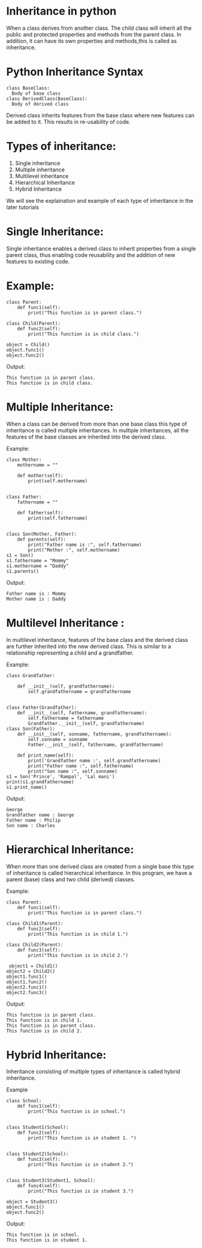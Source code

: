 # Inheritance in python
When a class derives from another class. The child class will inherit all the public and protected properties and methods from the parent class. In addition, it can have its own properties and methods,this is called as inheritance.

# Python Inheritance Syntax
```
class BaseClass:
  Body of base class
class DerivedClass(BaseClass):
  Body of derived class
```  
Derived class inherits features from the base class where new features can be added to it. This results in re-usability of code.

# Types of inheritance:
1. Single inheritance
2. Multiple inheritance
3. Multilevel inheritance
4. Hierarchical Inheritance
5. Hybrid Inheritance

We will see the explaination and example of each type of inheritance in the later tutorials


# Single Inheritance:
Single inheritance enables a derived class to inherit properties from a single parent class, thus enabling code reusability and the addition of new features to existing code.

# Example:
```
class Parent:
    def func1(self):
        print("This function is in parent class.")
 
class Child(Parent):
    def func2(self):
        print("This function is in child class.")
 
object = Child()
object.func1()
object.func2()
```
Output:
```
This function is in parent class.
This function is in child class.
```
# Multiple Inheritance:
When a class can be derived from more than one base class this type of inheritance is called multiple inheritances. In multiple inheritances, all the features of the base classes are inherited into the derived class.

Example:
```
class Mother:
    mothername = ""
 
    def mother(self):
        print(self.mothername)
 
 
class Father:
    fathername = ""
 
    def father(self):
        print(self.fathername)
 
 
class Son(Mother, Father):
    def parents(self):
        print("Father name is :", self.fathername)
        print("Mother :", self.mothername)
s1 = Son()
s1.fathername = "Mommy"
s1.mothername = "Daddy"
s1.parents()
```
Output:
```
Father name is : Mommy
Mother name is : Daddy
```
# Multilevel Inheritance :
In multilevel inheritance, features of the base class and the derived class are further inherited into the new derived class. This is similar to a relationship representing a child and a grandfather.

Example:
```
class Grandfather:
 
    def __init__(self, grandfathername):
        self.grandfathername = grandfathername
 
 
class Father(Grandfather):
    def __init__(self, fathername, grandfathername):
        self.fathername = fathername
        Grandfather.__init__(self, grandfathername)
class Son(Father):
    def __init__(self, sonname, fathername, grandfathername):
        self.sonname = sonname
        Father.__init__(self, fathername, grandfathername)
 
    def print_name(self):
        print('Grandfather name :', self.grandfathername)
        print("Father name :", self.fathername)
        print("Son name :", self.sonname)
s1 = Son('Prince', 'Rampal', 'Lal mani')
print(s1.grandfathername)
s1.print_name()
```
Output:
```
George
Grandfather name : George
Father name : Philip
Son name : Charles
```
# Hierarchical Inheritance:
When more than one derived class are created from a single base this type of inheritance is called hierarchical inheritance. In this program, we have a parent (base) class and two child (derived) classes.

Example:
```
class Parent:
    def func1(self):
        print("This function is in parent class.")

class Child1(Parent):
    def func2(self):
        print("This function is in child 1.")
      
class Child2(Parent):
    def func3(self):
        print("This function is in child 2.")
 
 object1 = Child1()
object2 = Child2()
object1.func1()
object1.func2()
object2.func1()
object2.func3()
```
Output:
```
This function is in parent class.
This function is in child 1.
This function is in parent class.
This function is in child 2.
```
# Hybrid Inheritance:
Inheritance consisting of multiple types of inheritance is called hybrid inheritance.

Example
```
class School:
    def func1(self):
        print("This function is in school.")
 
 
class Student1(School):
    def func2(self):
        print("This function is in student 1. ")
 
 
class Student2(School):
    def func3(self):
        print("This function is in student 2.")
 
 
class Student3(Student1, School):
    def func4(self):
        print("This function is in student 3.")
 
object = Student3()
object.func1()
object.func2()
```
Output:
```
This function is in school.
This function is in student 1.
```